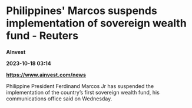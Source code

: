 # Philippines' Marcos suspends implementation of sovereign wealth fund - Reuters
**AInvest**

**2023-10-18 03:14**

**https://www.ainvest.com/news**

Philippine President Ferdinand Marcos Jr has suspended the implementation of the country’s first sovereign wealth fund, his communications office said on Wednesday.